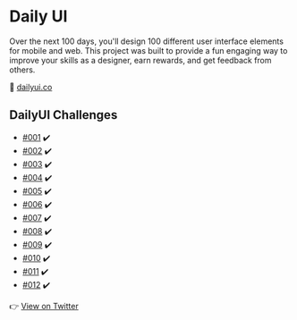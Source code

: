 # Daily UI

Over the next 100 days, you'll design 100 different user interface elements for mobile and web. This project was built to provide a fun engaging way to improve your skills as a designer, earn rewards, and get feedback from others.

:link: [dailyui.co](https://www.dailyui.co/)

## DailyUI Challenges

* []() [#001](../../tree/master/001) :heavy_check_mark:
* []() [#002](../../tree/master/002) :heavy_check_mark:
* []() [#003](../../tree/master/003) :heavy_check_mark:
* []() [#004](../../tree/master/004) :heavy_check_mark:
* []() [#005](../../tree/master/005) :heavy_check_mark:
* []() [#006](../../tree/master/006) :heavy_check_mark:
* []() [#007](../../tree/master/007) :heavy_check_mark:
* []() [#008](../../tree/master/008) :heavy_check_mark:
* []() [#009](../../tree/master/009) :heavy_check_mark:
* []() [#010](../../tree/master/010) :heavy_check_mark:
* []() [#011](../../tree/master/011) :heavy_check_mark:
* []() [#012](../../tree/master/012) :heavy_check_mark:

:point_right: [View on Twitter](https://twitter.com/alexduart)
